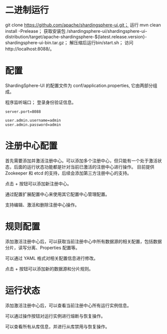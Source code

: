 # 二进制运行
git clone https://github.com/apache/shardingsphere-ui.git；
运行 mvn clean install -Prelease；
获取安装包 /shardingsphere-ui/shardingsphere-ui-distribution/target/apache-shardingsphere-${latest.release.version}-shardingsphere-ui-bin.tar.gz；
解压缩后运行bin/start.sh；
访问http://localhost:8088/。


# 配置
ShardingSphere-UI 的配置文件为 conf/application.properties, 它由两部分组成。

程序监听端口；
登录身份验证信息。

```
server.port=8088

user.admin.username=admin
user.admin.password=admin
```


# 注册中心配置
首先需要添加并激活注册中心。可以添加多个注册中心，但只能有一个处于激活状态，后面的运行状态功能都是针对当前已激活的注册中心进行操作。 目前提供 Zookeeper 和 etcd 的支持，后续会添加第三方注册中心的支持。

点击 + 按钮可以添加新注册中心。

通过配置扩展配置中心来使用其它配置中心管理配置。

支持编辑、激活和删除注册中心操作。


# 规则配置
添加激活注册中心后，可以获取当前注册中心中所有数据源的相关配置，包括数据分片，读写分离、Properties 配置等。

可以通过 YAML 格式对相关配置信息进行修改。

点击 + 按钮可以添加新的数据源和分片规则。


# 运行状态
添加激活注册中心后，可以查看当前注册中心所有运行实例信息。

可以通过操作按钮对运行实例进行熔断与恢复操作。

可以查看所有从库信息，并进行从库禁用与恢复操作。
